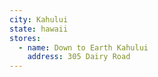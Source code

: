 ```yaml
---
city: Kahului
state: hawaii
stores:
  - name: Down to Earth Kahului
    address: 305 Dairy Road
---
```

